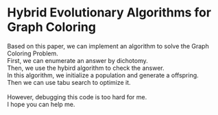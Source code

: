 # Hybrid Evolutionary Algorithms for Graph Coloring
Based on this paper, we can implement an algorithm to solve the Graph Coloring Problem.<br>
First, we can enumerate an answer by dichotomy.<br>
Then, we use the hybird algorithm to check the answer.<br>
In this algorithm, we initialize a population and generate a offspring.<br>
Then we can use tabu search to optimize it.<br>
<br>
However, debugging this code is too hard for me. <br>
I hope you can help me.<br>
